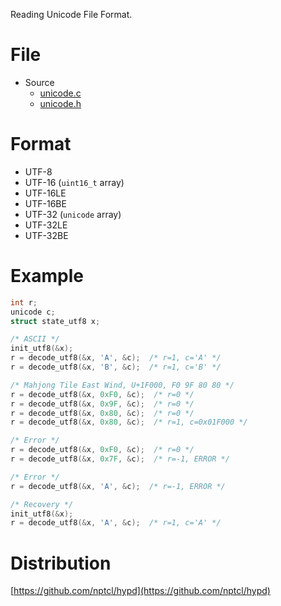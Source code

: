Reading Unicode File Format.


# File

- Source
  - [unicode.c](unicode.c)
  - [unicode.h](unicode.h)


# Format

- UTF-8
- UTF-16  (`uint16_t` array)
- UTF-16LE
- UTF-16BE
- UTF-32  (`unicode` array)
- UTF-32LE
- UTF-32BE


# Example

```c
int r;
unicode c;
struct state_utf8 x;

/* ASCII */
init_utf8(&x);
r = decode_utf8(&x, 'A', &c);  /* r=1, c='A' */
r = decode_utf8(&x, 'B', &c);  /* r=1, c='B' */

/* Mahjong Tile East Wind, U+1F000, F0 9F 80 80 */
r = decode_utf8(&x, 0xF0, &c);  /* r=0 */
r = decode_utf8(&x, 0x9F, &c);  /* r=0 */
r = decode_utf8(&x, 0x80, &c);  /* r=0 */
r = decode_utf8(&x, 0x80, &c);  /* r=1, c=0x01F000 */

/* Error */
r = decode_utf8(&x, 0xF0, &c);  /* r=0 */
r = decode_utf8(&x, 0x7F, &c);  /* r=-1, ERROR */

/* Error */
r = decode_utf8(&x, 'A', &c);  /* r=-1, ERROR */

/* Recovery */
init_utf8(&x);
r = decode_utf8(&x, 'A', &c);  /* r=1, c='A' */
```


# Distribution

[https://github.com/nptcl/hypd](https://github.com/nptcl/hypd)

